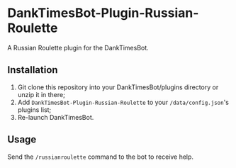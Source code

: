 # DankTimesBot-Plugin-Russian-Roulette
A Russian Roulette plugin for the DankTimesBot.

## Installation

1. Git clone this repository into your DankTimesBot/plugins directory or unzip it in there;
2. Add `DankTimesBot-Plugin-Russian-Roulette` to your `/data/config.json`'s plugins list;
3. Re-launch DankTimesBot.

## Usage

Send the `/russianroulette` command to the bot to receive help.
